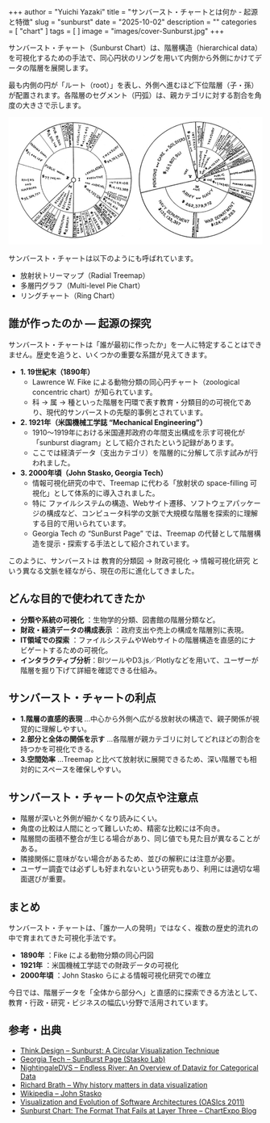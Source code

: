 +++
author = "Yuichi Yazaki"
title = "サンバースト・チャートとは何か - 起源と特徴"
slug = "sunburst"
date = "2025-10-02"
description = ""
categories = [
    "chart"
]
tags = [
]
image = "images/cover-Sunburst.jpg"
+++

サンバースト・チャート（Sunburst Chart）は、階層構造（hierarchical data） を可視化するための手法で、同心円状のリングを用いて内側から外側にかけてデータの階層を展開します。

最も内側の円が「ルート（root）」を表し、外側へ進むほど下位階層（子・孫）が配置されます。各階層のセグメント（円弧）は、親カテゴリに対する割合を角度の大きさで示します。

<!--more-->

![](images/cover-Sunburst.jpg)

サンバースト・チャートは以下のようにも呼ばれています。

- 放射状トリーマップ（Radial Treemap）
- 多層円グラフ（Multi-level Pie Chart）
- リングチャート（Ring Chart）


## 誰が作ったのか ― 起源の探究

サンバースト・チャートは「誰が最初に作ったか」を一人に特定することはできません。歴史を追うと、いくつかの重要な系譜が見えてきます。

- **1. 19世紀末（1890年）**
    - Lawrence W. Fike による動物分類の同心円チャート（zoological concentric chart）が知られています。
    - 科 → 属 → 種といった階層を円環で表す教育・分類目的の可視化であり、現代的サンバーストの先駆的事例とされています。
- **2. 1921年（米国機械工学誌 “Mechanical Engineering”）**
    - 1910〜1919年における米国連邦政府の年間支出構成を示す可視化が「sunburst diagram」として紹介されたという記録があります。
    - ここでは経済データ（支出カテゴリ）を階層的に分解して示す試みが行われました。
- **3. 2000年頃（John Stasko, Georgia Tech）**
    - 情報可視化研究の中で、Treemap に代わる「放射状の space-filling 可視化」として体系的に導入されました。
    - 特に ファイルシステムの構造、Webサイト遷移、ソフトウェアパッケージの構成など、コンピュータ科学の文脈で大規模な階層を探索的に理解する目的で用いられています。
    - Georgia Tech の “SunBurst Page” では、Treemap の代替として階層構造を提示・探索する手法として紹介されています。

このように、サンバーストは 教育的分類図 → 財政可視化 → 情報可視化研究 という異なる文脈を経ながら、現在の形に進化してきました。



## どんな目的で使われてきたか

- **分類や系統の可視化** ：生物学的分類、図書館の階層分類など。
- **財政・経済データの構成表示** ：政府支出や売上の構成を階層別に表現。
- **IT領域での探索** ：ファイルシステムやWebサイトの階層構造を直感的にナビゲートするための可視化。
- **インタラクティブ分析**：BIツールやD3.js／Plotlyなどを用いて、ユーザーが階層を掘り下げて詳細を確認できる仕組み。



## サンバースト・チャートの利点

- **1.階層の直感的表現** ...中心から外側へ広がる放射状の構造で、親子関係が視覚的に理解しやすい。
- **2.部分と全体の関係を示す** ...各階層が親カテゴリに対してどれほどの割合を持つかを可視化できる。
- **3.空間効率** ...Treemap と比べて放射状に展開できるため、深い階層でも相対的にスペースを確保しやすい。


## サンバースト・チャートの欠点や注意点

- 階層が深いと外側が細かくなり読みにくい。
- 角度の比較は人間にとって難しいため、精密な比較には不向き。
- 階層間の面積不整合が生じる場合があり、同じ値でも見た目が異なることがある。
- 隣接関係に意味がない場合があるため、並びの解釈には注意が必要。
- ユーザー調査では必ずしも好まれないという研究もあり、利用には適切な場面選びが重要。



## まとめ

サンバースト・チャートは、「誰か一人の発明」ではなく、複数の歴史的流れの中で育まれてきた可視化手法です。

- **1890年** ：Fike による動物分類の同心円図
- **1921年** ：米国機械工学誌での財政データの可視化
- **2000年頃** ：John Stasko らによる情報可視化研究での確立

今日では、階層データを「全体から部分へ」と直感的に探索できる方法として、教育・行政・研究・ビジネスの幅広い分野で活用されています。



## 参考・出典

- [Think.Design – Sunburst: A Circular Visualization Technique](https://think.design/services/data-visualization-data-design/sunburst/)  
- [Georgia Tech – SunBurst Page (Stasko Lab)](https://sites.cc.gatech.edu/gvu/ii/sunburst/)  
- [NightingaleDVS – Endless River: An Overview of Dataviz for Categorical Data](https://nightingaledvs.com/endless-river-an-overview-of-dataviz-for-categorical-data/#a334)  
- [Richard Brath – Why history matters in data visualization](https://richardbrath.wordpress.com/2018/08/31/why-history-matters-in-data-visualization/)  
- [Wikipedia – John Stasko](https://en.wikipedia.org/wiki/John_Stasko)  
- [Visualization and Evolution of Software Architectures (OASIcs 2011)](https://drops.dagstuhl.de/storage/01oasics/oasics-vol027-vluds2012-irtg1131/OASIcs.VLUDS.2011.25/OASIcs.VLUDS.2011.25.pdf)  
- [Sunburst Chart: The Format That Fails at Layer Three – ChartExpo Blog](https://chartexpo.com/blog/sunburst-chart)
